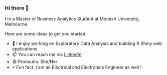 ### Hi there 👋



I'm a Master of Business Analytics Student at Monash University, Melbourne.

Here are some ideas to get you started:

- 🔭 I enjoy working on Exploratory Data Analysis and building R Shiny web applications
- 📫 You can reach me via [LinkedIn](https://www.linkedin.com/in/aarathybabu/)
- 😄 Pronouns: She/Her
- ⚡ Fun fact: I am an Electrical and Electronics Engineer as well !

